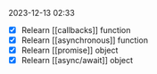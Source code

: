 2023-12-13 02:33

- [x] Relearn [[callbacks]] function
- [x] Relearn [[asynchronous]] function
- [x] Relearn [[promise]] object
- [x] Relearn [[async/await]] object